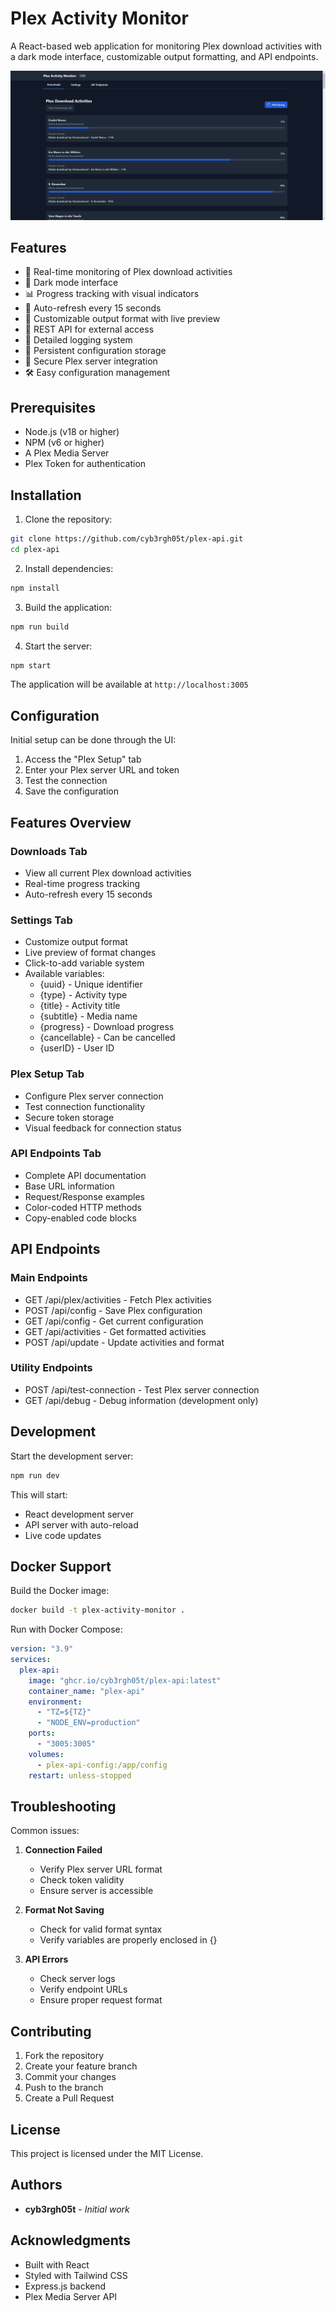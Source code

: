 # Plex Activity Monitor

A React-based web application for monitoring Plex download activities with a dark mode interface, customizable output formatting, and API endpoints.

![Activity Monitor Preview](preview.png)

## Features

- 🎯 Real-time monitoring of Plex download activities
- 🌙 Dark mode interface
- 📊 Progress tracking with visual indicators
- 🔄 Auto-refresh every 15 seconds
- 🎨 Customizable output format with live preview
- 🚀 REST API for external access
- 📝 Detailed logging system
- 💾 Persistent configuration storage
- 🔐 Secure Plex server integration
- 🛠️ Easy configuration management

## Prerequisites

- Node.js (v18 or higher)
- NPM (v6 or higher)
- A Plex Media Server
- Plex Token for authentication

## Installation

1. Clone the repository:

```bash
git clone https://github.com/cyb3rgh05t/plex-api.git
cd plex-api
```

2. Install dependencies:

```bash
npm install
```

3. Build the application:

```bash
npm run build
```

4. Start the server:

```bash
npm start
```

The application will be available at `http://localhost:3005`

## Configuration

Initial setup can be done through the UI:

1. Access the "Plex Setup" tab
2. Enter your Plex server URL and token
3. Test the connection
4. Save the configuration

## Features Overview

### Downloads Tab

- View all current Plex download activities
- Real-time progress tracking
- Auto-refresh every 15 seconds

### Settings Tab

- Customize output format
- Live preview of format changes
- Click-to-add variable system
- Available variables:
  - {uuid} - Unique identifier
  - {type} - Activity type
  - {title} - Activity title
  - {subtitle} - Media name
  - {progress} - Download progress
  - {cancellable} - Can be cancelled
  - {userID} - User ID

### Plex Setup Tab

- Configure Plex server connection
- Test connection functionality
- Secure token storage
- Visual feedback for connection status

### API Endpoints Tab

- Complete API documentation
- Base URL information
- Request/Response examples
- Color-coded HTTP methods
- Copy-enabled code blocks

## API Endpoints

### Main Endpoints

- GET /api/plex/activities - Fetch Plex activities
- POST /api/config - Save Plex configuration
- GET /api/config - Get current configuration
- GET /api/activities - Get formatted activities
- POST /api/update - Update activities and format

### Utility Endpoints

- POST /api/test-connection - Test Plex server connection
- GET /api/debug - Debug information (development only)

## Development

Start the development server:

```bash
npm run dev
```

This will start:

- React development server
- API server with auto-reload
- Live code updates

## Docker Support

Build the Docker image:

```bash
docker build -t plex-activity-monitor .
```

Run with Docker Compose:

```yaml
version: "3.9"
services:
  plex-api:
    image: "ghcr.io/cyb3rgh05t/plex-api:latest"
    container_name: "plex-api"
    environment:
      - "TZ=${TZ}"
      - "NODE_ENV=production"
    ports:
      - "3005:3005"
    volumes:
      - plex-api-config:/app/config
    restart: unless-stopped
```

## Troubleshooting

Common issues:

1. **Connection Failed**

   - Verify Plex server URL format
   - Check token validity
   - Ensure server is accessible

2. **Format Not Saving**

   - Check for valid format syntax
   - Verify variables are properly enclosed in {}

3. **API Errors**
   - Check server logs
   - Verify endpoint URLs
   - Ensure proper request format

## Contributing

1. Fork the repository
2. Create your feature branch
3. Commit your changes
4. Push to the branch
5. Create a Pull Request

## License

This project is licensed under the MIT License.

## Authors

- **cyb3rgh05t** - _Initial work_

## Acknowledgments

- Built with React
- Styled with Tailwind CSS
- Express.js backend
- Plex Media Server API

